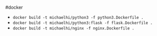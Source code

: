 #docker

- `docker build -t michaelhi/python3 -f python3.Dockerfile .`
- `docker build -t michaelhi/python3:flask -f flask.Dockerfile .`
- `docker build -t michaelhi/nginx -f nginx.Dockerfile .`
